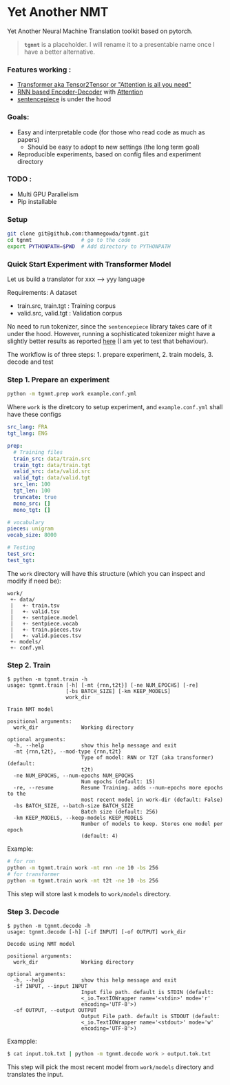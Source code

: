 # Yet Another NMT

Yet Another Neural Machine Translation toolkit based on pytorch.
>  **`tgnmt`** is a placeholder.  I will rename it to a presentable name once I have a better alternative.


### Features working  :
 + [Transformer aka Tensor2Tensor or "Attention is all you need"](https://arxiv.org/abs/1706.03762)
 + [RNN based Encoder-Decoder](https://papers.nips.cc/paper/5346-sequence-to-sequence-learning-with-neural-networks.pdf) with [Attention](https://nlp.stanford.edu/pubs/emnlp15_attn.pdf)
 + [sentencepiece](https://github.com/google/sentencepiece) is under the hood

### Goals:
+ Easy and interpretable code (for those who read code as much as papers)
  + Should be easy to adopt to new settings (the long term goal)
+ Reproducible experiments, based on config files and experiment directory


### TODO :
 + Multi GPU Parallelism
 + Pip installable


### Setup

```bash
git clone git@github.com:thammegowda/tgnmt.git
cd tgnmt                # go to the code
export PYTHONPATH=$PWD  # Add directory to PYTHONPATH
```

### Quick Start Experiment with Transformer Model

Let us build a translator for xxx --> yyy language

Requirements: A dataset
 + train.src, train.tgt : Training corpus
 + valid.src, valid.tgt : Validation corpus

No need to run tokenizer, since the `sentencepiece` library takes care of it under the hood.
However, running a sophisticated tokenizer might have a slightly better results as reported [here](https://github.com/google/sentencepiece/blob/master/doc/experiments.md)
(I am yet to test that behaviour).

The workflow is of three steps: 1. prepare experiment, 2. train models, 3. decode and test

### Step 1. Prepare an experiment

```bash
python -m tgnmt.prep work example.conf.yml
```
Where `work` is the diretcory to setup experiment, and `example.conf.yml` shall have these configs
```yaml
src_lang: FRA
tgt_lang: ENG

prep:
  # Training files
  train_src: data/train.src
  train_tgt: data/train.tgt
  valid_src: data/valid.src
  valid_tgt: data/valid.tgt
  src_len: 100
  tgt_len: 100
  truncate: true
  mono_src: []
  mono_tgt: []

# vocabulary
pieces: unigram
vocab_size: 8000

# Testing
test_src:
test_tgt:
```
The `work` directory will have this structure (which you can inspect and modify if need be):

```
work/
 +- data/
 |   +- train.tsv
 |   +- valid.tsv
 |   +- sentpiece.model
 |   +- sentpiece.vocab
 |   +- train.pieces.tsv
 |   +- valid.pieces.tsv
 +- models/
 +- conf.yml
```

### Step 2. Train

```
$ python -m tgnmt.train -h
usage: tgnmt.train [-h] [-mt {rnn,t2t}] [-ne NUM_EPOCHS] [-re]
                   [-bs BATCH_SIZE] [-km KEEP_MODELS]
                   work_dir

Train NMT model

positional arguments:
  work_dir              Working directory

optional arguments:
  -h, --help            show this help message and exit
  -mt {rnn,t2t}, --mod-type {rnn,t2t}
                        Type of model: RNN or T2T (aka transformer) (default:
                        t2t)
  -ne NUM_EPOCHS, --num-epochs NUM_EPOCHS
                        Num epochs (default: 15)
  -re, --resume         Resume Training. adds --num-epochs more epochs to the
                        most recent model in work-dir (default: False)
  -bs BATCH_SIZE, --batch-size BATCH_SIZE
                        Batch size (default: 256)
  -km KEEP_MODELS, --keep-models KEEP_MODELS
                        Number of models to keep. Stores one model per epoch
                        (default: 4)
```
Example:

```bash
# for rnn
python -m tgnmt.train work -mt rnn -ne 10 -bs 256
# for transformer
python -m tgnmt.train work -mt t2t -ne 10 -bs 256
```
This step will store last `k` models to `work/models` directory.

### Step 3. Decode

```
$ python -m tgnmt.decode -h
usage: tgnmt.decode [-h] [-if INPUT] [-of OUTPUT] work_dir

Decode using NMT model

positional arguments:
  work_dir              Working directory

optional arguments:
  -h, --help            show this help message and exit
  -if INPUT, --input INPUT
                        Input file path. default is STDIN (default:
                        <_io.TextIOWrapper name='<stdin>' mode='r'
                        encoding='UTF-8'>)
  -of OUTPUT, --output OUTPUT
                        Output File path. default is STDOUT (default:
                        <_io.TextIOWrapper name='<stdout>' mode='w'
                        encoding='UTF-8'>)
```
Exampple:

```bash
$ cat input.tok.txt | python -m tgnmt.decode work > output.tok.txt
```
This step will pick the most recent model from `work/models` directory and translates the input.
